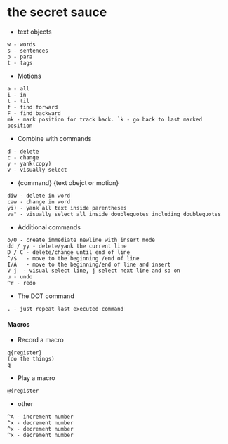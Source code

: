 # the secret sauce

- text objects

```
w - words
s - sentences
p - para
t - tags
```

- Motions
```
a - all
i - in
t - til
f - find forward
F - find backward
mk - mark position for track back. `k - go back to last marked position
```

- Combine with commands
```
d - delete
c - change
y - yank(copy)
v - visually select
```
- {command} {text obejct or motion}
```
diw - delete in word
caw - change in word
yi) - yank all text inside parentheses
va" - visually select all inside doublequotes including doublequotes
```
- Additional commands

```
o/O - create immediate newline with insert mode
dd / yy - delete/yank the current line
D / C - delete/change until end of line
^/$   - move to the beginning /end of line
I/A   - move to the beginning/end of line and insert
V j  - visual select line, j select next line and so on
u - undo
^r - redo
```

- The DOT command
```
. - just repeat last executed command
```

#### Macros

- Record a macro
```
q{register}
(do the things)
q
```
- Play a macro
```
@{register
```

- other
```
^A - increment number
^x - decrement number
^x - decrement number
^x - decrement number
```
